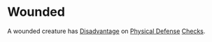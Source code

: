# Wounded

A wounded creature has [Disadvantage](../Die%20Rolling%20Mechanics/Disadvantage.md) on [Physical Defense](../../Player%20Characters/Derived%20Statistics/Physical%20Defense.md) [Checks](../Core%20Procedures/Check.md).
